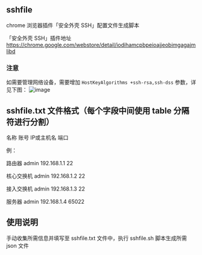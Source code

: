 ## sshfile

chrome 浏览器插件「安全外壳 SSH」配置文件生成脚本

「安全外壳 SSH」插件地址 https://chrome.google.com/webstore/detail/iodihamcpbpeioajjeobimgagajmlibd

### 注意
如需要管理网络设备，需要增加 `HostKeyAlgorithms +ssh-rsa,ssh-dss` 参数，详见下图：
![image](https://github.com/wanglinkaik/sshfile/assets/13533144/2397ac89-bbad-4d0e-86d7-31a0d31f9812)


## sshfile.txt 文件格式（每个字段中间使用 table 分隔符进行分割）

名称  账号  IP或主机名  端口

例：

路由器  admin  192.168.1.1 22

核心交换机  admin  192.168.1.2 22

接入交换机  admin  192.168.1.3  22

服务器  admin  192.168.1.4  65022

## 使用说明

手动收集所需信息并填写至 sshfile.txt 文件中，执行 sshfile.sh 脚本生成所需 json 文件
